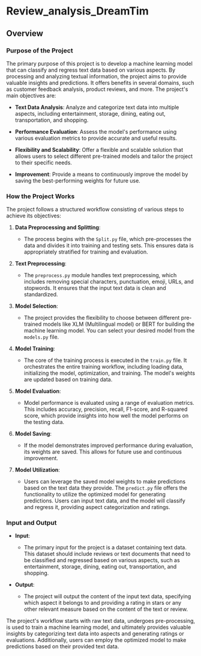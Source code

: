 # Review_analysis_DreamTim

## Overview

### Purpose of the Project

The primary purpose of this project is to develop a machine learning model that can classify and regress text data based on various aspects. By processing and analyzing textual information, the project aims to provide valuable insights and predictions. It offers benefits in several domains, such as customer feedback analysis, product reviews, and more. The project's main objectives are:

- **Text Data Analysis**: Analyze and categorize text data into multiple aspects, including entertainment, storage, dining, eating out, transportation, and shopping.

- **Performance Evaluation**: Assess the model's performance using various evaluation metrics to provide accurate and useful results.

- **Flexibility and Scalability**: Offer a flexible and scalable solution that allows users to select different pre-trained models and tailor the project to their specific needs.

- **Improvement**: Provide a means to continuously improve the model by saving the best-performing weights for future use.

### How the Project Works

The project follows a structured workflow consisting of various steps to achieve its objectives:

1. **Data Preprocessing and Splitting**:
   - The process begins with the `Split.py` file, which pre-processes the data and divides it into training and testing sets. This ensures data is appropriately stratified for training and evaluation.

2. **Text Preprocessing**:
   - The `preprocess.py` module handles text preprocessing, which includes removing special characters, punctuation, emoji, URLs, and stopwords. It ensures that the input text data is clean and standardized.

3. **Model Selection**:
   - The project provides the flexibility to choose between different pre-trained models like XLM (Multilingual model) or BERT for building the machine learning model. You can select your desired model from the `models.py` file.

4. **Model Training**:
   - The core of the training process is executed in the `train.py` file. It orchestrates the entire training workflow, including loading data, initializing the model, optimization, and training. The model's weights are updated based on training data.

5. **Model Evaluation**:
   - Model performance is evaluated using a range of evaluation metrics. This includes accuracy, precision, recall, F1-score, and R-squared score, which provide insights into how well the model performs on the testing data.

6. **Model Saving**:
   - If the model demonstrates improved performance during evaluation, its weights are saved. This allows for future use and continuous improvement.

7. **Model Utilization**:
   - Users can leverage the saved model weights to make predictions based on the text data they provide. The `predict.py` file offers the functionality to utilize the optimized model for generating predictions. Users can input text data, and the model will classify and regress it, providing aspect categorization and ratings.

### Input and Output

- **Input**:
  - The primary input for the project is a dataset containing text data. This dataset should include reviews or text documents that need to be classified and regressed based on various aspects, such as entertainment, storage, dining, eating out, transportation, and shopping.

- **Output**:
  - The project will output the content of the input text data, specifying which aspect it belongs to and providing a rating in stars or any other relevant measure based on the content of the text or review.

The project's workflow starts with raw text data, undergoes pre-processing, is used to train a machine learning model, and ultimately provides valuable insights by categorizing text data into aspects and generating ratings or evaluations. Additionally, users can employ the optimized model to make predictions based on their provided text data.
